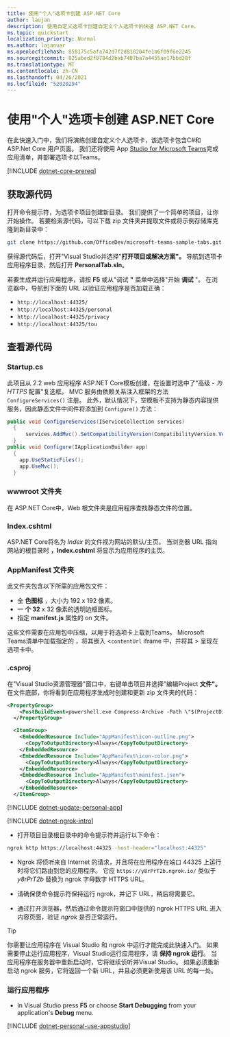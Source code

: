 ```yaml
---
title: 使用"个人"选项卡创建 ASP.NET Core
author: laujan
description: 使用自定义选项卡创建自定义个人选项卡的快速 ASP.NET Core。
ms.topic: quickstart
localization_priority: Normal
ms.author: lajanuar
ms.openlocfilehash: 858175c5afa742d7f2d818204fe1a6f09f6e2245
ms.sourcegitcommit: 825abed2f8784d2bab7407ba7a4455ae17bbd28f
ms.translationtype: MT
ms.contentlocale: zh-CN
ms.lasthandoff: 04/26/2021
ms.locfileid: "52020294"
---
```

# <a name="create-a-personal-tab-with-aspnet-core"></a>使用"个人"选项卡创建 ASP.NET Core

在此快速入门中，我们将演练创建自定义个人选项卡，该选项卡包含C#和 ASP.Net Core 用户页面。 我们还将使用 App [Studio for Microsoft Teams](~/concepts/build-and-test/app-studio-overview.md)完成应用清单，并部署选项卡以Teams。

[!INCLUDE [dotnet-core-prereq](~/includes/tabs/dotnet-core-prereq.md)]

## <a name="get-the-source-code"></a>获取源代码

打开命令提示符，为选项卡项目创建新目录。 我们提供了一个简单的项目，让你开始操作。 若要检索源代码，可以下载 zip 文件夹并提取文件或将示例存储库克隆到新目录中：

```bash
git clone https://github.com/OfficeDev/microsoft-teams-sample-tabs.git
```

获得源代码后，打开"Visual Studio并选择"**打开项目或解决方案"。** 导航到选项卡应用程序目录，然后打开 **PersonalTab.sln**。

若要生成并运行应用程序，请按 **F5** 或从"调试 **"** 菜单中选择"开始 **调试** "。 在浏览器中，导航到下面的 URL 以验证应用程序是否加载正确：

- `http://localhost:44325/`
- `http://localhost:44325/personal`
- `http://localhost:44325/privacy`
- `http://localhost:44325/tou`

## <a name="review-the-source-code"></a>查看源代码

### <a name="startupcs"></a>Startup.cs

此项目从 2.2 web 应用程序 ASP.NET Core模板创建，在设置时选中了"高级 *- 为 HTTPS* 配置"复选框。 MVC 服务由依赖关系注入框架的方法 `ConfigureServices()` 注册。 此外，默认情况下，空模板不支持为静态内容提供服务，因此静态文件中间件将添加到 `Configure()` 方法：

```csharp
public void ConfigureServices(IServiceCollection services)
  {
      services.AddMvc().SetCompatibilityVersion(CompatibilityVersion.Version_2_2);
  }
public void Configure(IApplicationBuilder app)
  {
    app.UseStaticFiles();
    app.UseMvc();
  }
```

### <a name="wwwroot-folder"></a>wwwroot 文件夹

在 ASP.NET Core中，Web 根文件夹是应用程序查找静态文件的位置。

### <a name="indexcshtml"></a>Index.cshtml

ASP.NET Core将名为 *Index* 的文件视为网站的默认/主页。 当浏览器 URL 指向网站的根目录时 **，Index.cshtml** 将显示为应用程序的主页。

### <a name="appmanifest-folder"></a>AppManifest 文件夹

此文件夹包含以下所需的应用包文件：

- 全 **色图标** ，大小为 192 x 192 像素。
- 一 **个 32** x 32 像素的透明边框图标。
- 指定 **manifest.js** 属性的 on 文件。

这些文件需要在应用包中压缩，以用于将选项卡上载到Teams。 Microsoft Teams清单中加载指定的 ，将其嵌入 <`contentUrl` iframe 中，并将其 \> 呈现在选项卡中。

### <a name="csproj"></a>.csproj

在"Visual Studio资源管理器"窗口中，右键单击项目并选择"编辑Project **文件"。** 在文件底部，你将看到在应用程序生成时创建和更新 zip 文件夹的代码：

```xml
<PropertyGroup>
    <PostBuildEvent>powershell.exe Compress-Archive -Path \"$(ProjectDir)AppManifest\*\" -DestinationPath \"$(TargetDir)tab.zip\" -Force</PostBuildEvent>
  </PropertyGroup>

  <ItemGroup>
    <EmbeddedResource Include="AppManifest\icon-outline.png">
      <CopyToOutputDirectory>Always</CopyToOutputDirectory>
    </EmbeddedResource>
    <EmbeddedResource Include="AppManifest\icon-color.png">
      <CopyToOutputDirectory>Always</CopyToOutputDirectory>
    </EmbeddedResource>
    <EmbeddedResource Include="AppManifest\manifest.json">
      <CopyToOutputDirectory>Always</CopyToOutputDirectory>
    </EmbeddedResource>
  </ItemGroup>
```

[!INCLUDE  [dotnet-update-personal-app](~/includes/tabs/dotnet-update-personal-app.md)]

[!INCLUDE [dotnet-ngrok-intro](~/includes/tabs/dotnet-ngrok-intro.md)]

- 打开项目目录根目录中的命令提示符并运行以下命令：

```bash
ngrok http https://localhost:44325 -host-header="localhost:44325"
```

- Ngrok 将侦听来自 Internet 的请求，并且将在应用程序在端口 44325 上运行时将它们路由到您的应用程序。  它应 `https://y8rPrT2b.ngrok.io/` 类似于 *y8rPrT2b* 替换为 ngrok 字母数字 HTTPS URL。

- 请确保使命令提示符保持运行 ngrok，并记下 URL，稍后将需要它。

- 通过打开浏览器，然后通过命令提示符窗口中提供的 ngrok HTTPS URL 进入内容页面，验证 *ngrok* 是否正常运行。

>[!TIP]
>你需要让应用程序在 Visual Studio 和 ngrok 中运行才能完成此快速入门。 如果需要停止运行应用程序，Visual Studio运行应用程序，请 **保持 ngrok 运行**。 当应用程序在服务器中重新启动时，它将继续侦听并Visual Studio。 如果必须重新启动 ngrok 服务，它将返回一个新 URL，并且必须更新使用该 URL 的每一处。

### <a name="run-your-application"></a>运行应用程序

- In Visual Studio press **F5** or choose **Start Debugging** from your application's **Debug** menu.

[!INCLUDE [dotnet-personal-use-appstudio](~/includes/tabs/dotnet-personal-use-appstudio.md)]
